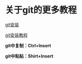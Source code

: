 # 关于git的更多教程

[git安装](https://xiazai.sogou.com/detail/34/0/-4212831931637133254.html?e=1970)

[git安装教程](https://jingyan.baidu.com/article/a3f121e4ab086afc9052bb93.html) 

**git中复制：Ctrl+Insert** 

**git中粘贴：Shirt+Insert** 